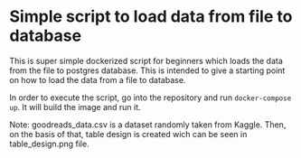 # Simple script to load data from file to database
This is super simple dockerized script for beginners which loads the data from the file to postgres database. This is intended to give a starting point on how to load the data from a file to database.

In order to execute the script, go into the repository and run ```docker-compose up```. It will build the image and run it.

Note: goodreads_data.csv is a dataset randomly taken from Kaggle. Then, on the basis of that, table design is created wich can be seen in table_design.png file.
